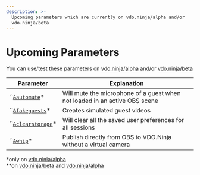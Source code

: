 ```yaml
---
description: >-
  Upcoming parameters which are currently on vdo.ninja/alpha and/or
  vdo.ninja/beta
---
```


# Upcoming Parameters

You can use/test these parameters on [vdo.ninja/alpha](https://vdo.ninja/alpha/) and/or [vdo.ninja/beta](https://vdo.ninja/beta/)

| Parameter                                                 | Explanation                                                                |
| --------------------------------------------------------- | -------------------------------------------------------------------------- |
| ``[`&automute`](audio-parameters/and-automute-alpha.md)\* | Will mute the microphone of a guest when not loaded in an active OBS scene |
| ``[`&fakeguests`](mixer-scene-parameters/scenetype.md)\*  | Creates simulated guest videos                                             |
| ``[`&clearstorage`](settings-parameters/sticky-1.md)\*    | Will clear all the saved user preferences for all sessions                 |
| ``[`&whip`](mixer-scene-parameters/view-1.md)\*           | Publish directly from OBS to VDO.Ninja without a virtual camera            |

\*only on [vdo.ninja/alpha](https://vdo.ninja/alpha/)\
\*\*on [vdo.ninja/beta](https://vdo.ninja/beta/) and [vdo.ninja/alpha](https://vdo.ninja/alpha/)
